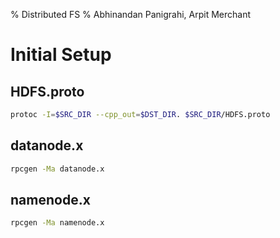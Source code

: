 % Distributed FS
% Abhinandan Panigrahi, Arpit Merchant

# Initial Setup

## HDFS.proto

```bash
protoc -I=$SRC_DIR --cpp_out=$DST_DIR. $SRC_DIR/HDFS.proto
```

## datanode.x

```bash
rpcgen -Ma datanode.x
```

## namenode.x

```bash
rpcgen -Ma namenode.x
```

